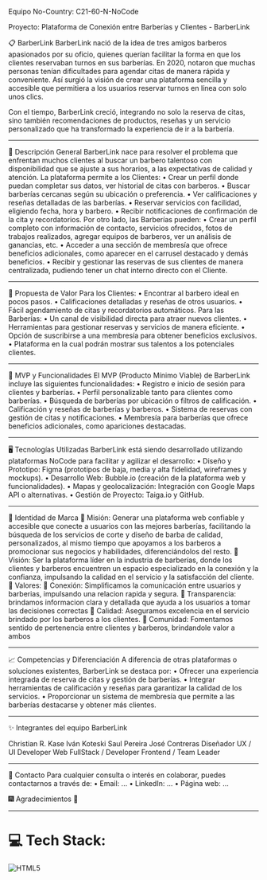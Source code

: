 Equipo No-Country: C21-60-N-NoCode

Proyecto: Plataforma de Conexión entre Barberías y Clientes - BarberLink


📋 BarberLink
BarberLink nació de la idea de tres amigos barberos apasionados por su oficio, quienes querían facilitar la forma en que los clientes reservaban turnos en sus barberías. En 2020, notaron que muchas personas tenían dificultades para agendar citas de manera rápida y conveniente. Así surgió la visión de crear una plataforma sencilla y accesible que permitiera a los usuarios reservar turnos en línea con solo unos clics.

Con el tiempo, BarberLink creció, integrando no solo la reserva de citas, sino también recomendaciones de productos, reseñas y un servicio personalizado que ha transformado la experiencia de ir a la barbería.
________________________________________
📝 Descripción General
BarberLink nace para resolver el problema que enfrentan muchos clientes al buscar un barbero talentoso con disponibilidad que se ajuste a sus horarios, a las expectativas de calidad y atención. 
La plataforma permite a los Clientes:
•	Crear un perfil donde puedan completar sus datos, ver historial de citas con barberos.
•	Buscar barberías cercanas según su ubicación o preferencia.
•	Ver calificaciones y reseñas detalladas de las barberías.
•	Reservar servicios con facilidad, eligiendo fecha, hora y barbero.
•	Recibir notificaciones de confirmación de la cita y recordatorios.
Por otro lado, las Barberías pueden:
•	Crear un perfil completo con información de contacto, servicios ofrecidos, fotos de trabajos realizados, agregar equipos de barberos, ver un análisis de ganancias, etc.
•	Acceder a una sección de membresía que ofrece beneficios adicionales, como aparecer en el carrusel destacado y demás beneficios.
•	Recibir y gestionar las reservas de sus clientes de manera centralizada, pudiendo tener un chat interno directo con el Cliente.
________________________________________
🎯 Propuesta de Valor
Para los Clientes:
•	Encontrar al barbero ideal en pocos pasos.
•	Calificaciones detalladas y reseñas de otros usuarios.
•	Fácil agendamiento de citas y recordatorios automáticos.
Para las Barberías:
•	Un canal de visibilidad directa para atraer nuevos clientes.
•	Herramientas para gestionar reservas y servicios de manera eficiente.
•	Opción de suscribirse a una membresía para obtener beneficios exclusivos.
•	Plataforma en la cual podrán mostrar sus talentos a los potenciales clientes.
________________________________________
🚀 MVP y Funcionalidades
El MVP (Producto Mínimo Viable) de BarberLink incluye las siguientes funcionalidades:
•	Registro e inicio de sesión para clientes y barberías.
•	Perfil personalizable tanto para clientes como barberías.
•	Búsqueda de barberías por ubicación o filtros de calificación.
•	Calificación y reseñas de barberías y barberos.
•	Sistema de reservas con gestión de citas y notificaciones.
•	Membresía para barberías que ofrece beneficios adicionales, como apariciones destacadas.
________________________________________
🖥️ Tecnologías Utilizadas
BarberLink está siendo desarrollado utilizando plataformas NoCode para facilitar y agilizar el desarrollo:
•	Diseño y Prototipo: Figma (prototipos de baja, media y alta fidelidad, wireframes y mockups).
•	Desarrollo Web: Bubble.io (creación de la plataforma web y funcionalidades).
•	Mapas y geolocalización: Integración con Google Maps API o alternativas.
•	Gestión de Proyecto: Taiga.io y GitHub.
________________________________________
🎨 Identidad de Marca
	Misión: Generar una plataforma web confiable y accesible que conecte a usuarios con las mejores barberías, facilitando la búsqueda de los servicios de corte y diseño de barba de calidad, personalizados, al mismo tiempo que apoyamos a los barberos a promocionar sus negocios y habilidades, diferenciándolos del resto.
	Visión: Ser la plataforma líder en la industria de barberías, donde los clientes y barberos encuentren un espacio especializado en la conexión y la confianza, impulsando la calidad en el servicio y la satisfacción del cliente.
	Valores: 
	Conexión: Simplificamos la comunicación entre usuarios y barberias, impulsando una relacion rapida y segura.
	Transparencia: brindamos informacion clara y detallada que ayuda a los usuarios a tomar las decisiones correctas
	Calidad: Aseguramos excelencia en el servicio brindado por los barberos a los clientes.
	Comunidad: Fomentamos sentido de pertenencia entre clientes y barberos, brindandole valor a ambos
________________________________________
📈 Competencias y Diferenciación
A diferencia de otras plataformas o soluciones existentes, BarberLink se destaca por:
•	Ofrecer una experiencia integrada de reserva de citas y gestión de barberías.
•	Integrar herramientas de calificación y reseñas para garantizar la calidad de los servicios.
•	Proporcionar un sistema de membresía que permite a las barberías destacarse y obtener más clientes.
________________________________________
✨ Integrantes del equipo BarberLink
 	 	 	 
Christian R. Kase	Iván Koteski	Saul Pereira	José Contreras
Diseñador UX / UI	Developer Web FullStack /	Developer Frontend	/ Team Leader
________________________________________
📢 Contacto
Para cualquier consulta o interés en colaborar, puedes contactarnos a través de:
•	Email: ...
•	LinkedIn: ...
•	Página web: ...



🎆 Agradecimientos 🎇





---------------------------




# 💻 Tech Stack:
![HTML5](https://img.shields.io/badge/html5-%23E34F26.svg?style=for-the-badge&logo=html5&logoColor=white) 

